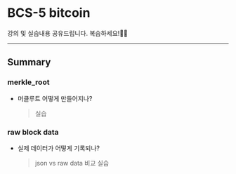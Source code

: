 # BCS-5 bitcoin

강의 및 실습내용 공유드립니다. 복습하세요!🧑‍💻

---

## Summary

### merkle_root

- 머클루트 어떻게 만들어지나?

  > 실습

### raw block data

- 실제 데이터가 어떻게 기록되나?

  > json vs raw data 비교 실습
